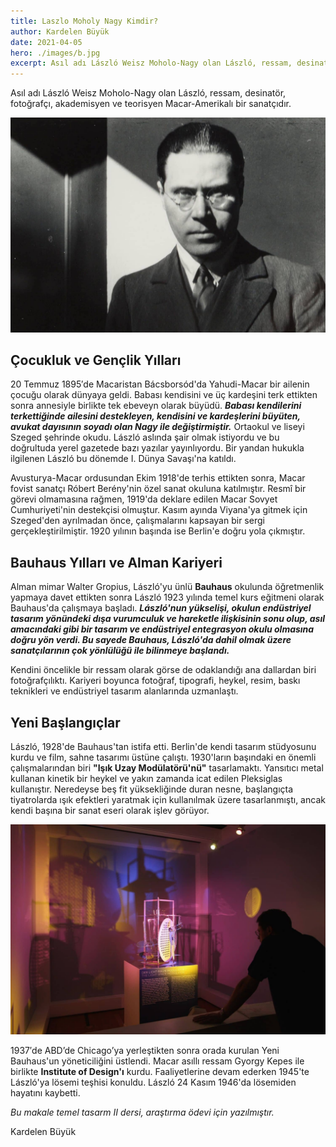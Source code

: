 ```yaml
---
title: Laszlo Moholy Nagy Kimdir?
author: Kardelen Büyük
date: 2021-04-05
hero: ./images/b.jpg
excerpt: Asıl adı László Weisz Moholo-Nagy olan László, ressam, desinatör, fotoğrafçı, akademisyen ve teorisyen Macar-Amerikalı bir sanatçıdır.
---
```


Asıl adı László Weisz Moholo-Nagy olan László, ressam, desinatör, fotoğrafçı, akademisyen ve teorisyen Macar-Amerikalı bir sanatçıdır.

![Laszlo Moholy Nagy](./images/a.jpg)

## Çocukluk ve Gençlik Yılları

20 Temmuz 1895′de Macaristan Bácsborsód'da Yahudi-Macar bir ailenin çocuğu olarak dünyaya geldi. Babası kendisini ve üç kardeşini terk ettikten sonra annesiyle birlikte tek ebeveyn olarak büyüdü. ***Babası kendilerini terkettiğinde ailesini destekleyen, kendisini ve kardeşlerini büyüten, avukat dayısının soyadı olan Nagy ile değiştirmiştir.*** Ortaokul ve liseyi Szeged şehrinde okudu. László aslında şair olmak istiyordu ve bu doğrultuda yerel gazetede bazı yazılar yayınlıyordu. Bir yandan hukukla ilgilenen László bu dönemde I. Dünya Savaşı'na katıldı.

Avusturya-Macar ordusundan Ekim 1918'de terhis ettikten sonra, Macar fovist sanatçı Róbert Berény'nin özel sanat okuluna katılmıştır. Resmî bir görevi olmamasına rağmen, 1919'da deklare edilen Macar Sovyet Cumhuriyeti'nin destekçisi olmuştur. Kasım ayında Viyana'ya gitmek için Szeged'den ayrılmadan önce, çalışmalarını kapsayan bir sergi gerçekleştirilmiştir. 1920 yılının başında ise Berlin'e doğru yola çıkmıştır.

## Bauhaus Yılları ve Alman Kariyeri

Alman mimar Walter Gropius, László'yu ünlü **Bauhaus** okulunda öğretmenlik yapmaya davet ettikten sonra László 1923 yılında temel kurs eğitmeni olarak Bauhaus'da çalışmaya başladı. ***László'nun yükselişi, okulun endüstriyel tasarım yönündeki dışa vurumculuk ve hareketle ilişkisinin sonu olup, asıl amacındaki gibi bir tasarım ve endüstriyel entegrasyon okulu olmasına doğru yön verdi. Bu sayede Bauhaus, László'da dahil olmak üzere sanatçılarının çok yönlülüğü ile bilinmeye başlandı.***

Kendini öncelikle bir ressam olarak görse de odaklandığı ana dallardan biri fotoğrafçılıktı. Kariyeri boyunca fotoğraf, tipografi, heykel, resim, baskı teknikleri ve endüstriyel tasarım alanlarında uzmanlaştı.

## Yeni Başlangıçlar

László, 1928'de Bauhaus'tan istifa etti. Berlin'de kendi tasarım stüdyosunu kurdu ve film, sahne tasarımı üstüne çalıştı. 1930'ların başındaki en önemli çalışmalarından biri **"Işık Uzay Modülatörü'nü"** tasarlamaktı. Yansıtıcı metal kullanan kinetik bir heykel ve yakın zamanda icat edilen Pleksiglas kullanıştır. Neredeyse beş fit yüksekliğinde duran nesne, başlangıçta tiyatrolarda ışık efektleri yaratmak için kullanılmak üzere tasarlanmıştı, ancak kendi başına bir sanat eseri olarak işlev görüyor.

![Işık Uzay Modülatörü](./images/b.jpg)

1937′de ABD’de Chicago’ya yerleştikten sonra orada kuru­lan Yeni Bauhaus'un yöneticiliğini üstlendi. Macar asıllı ressam Gyorgy Kepes ile birlikte **Institute of Design'ı** kurdu. Faaliyetlerine devam ederken 1945'te László'ya lösemi teşhisi konuldu. László 24 Kasım 1946'da lösemiden hayatını kaybetti.

*Bu makale temel tasarm II dersi, araştırma ödevi için yazılmıştır.*

Kardelen Büyük
